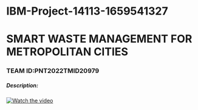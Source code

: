 # IBM-Project-14113-1659541327
# SMART WASTE MANAGEMENT FOR METROPOLITAN CITIES
### TEAM ID:PNT2022TMID20979
##### Description:


[![Watch the video](https://imgur.com/a/FTJ84Fj)](https://youtu.be/S62pcmaetEc)
